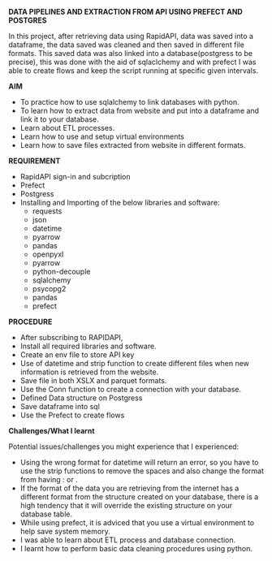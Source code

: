 
**DATA PIPELINES AND EXTRACTION FROM API USING PREFECT AND POSTGRES**

   In this project, after retrieving data using RapidAPI, data was saved into a dataframe, the data saved was cleaned and then 
   saved in different file formats. This saved data was also linked into a database(postgress to be precise), this was done with 
   the aid of sqlaclchemy and with prefect I was able to create flows and keep the script running at specific given intervals. 

**AIM**
- To practice how to use sqlalchemy to link databases with python.
- To learn how to extract data from website and put into a dataframe and link it to your database.
- Learn about ETL processes.
- Learn how to use and setup virtual environments
- Learn how to save files extracted from website in different formats.

**REQUIREMENT**
- RapidAPI sign-in and subcription
- Prefect
- Postgress
- Installing and Importing of the below libraries and software:
   - requests
   - json
   - datetime
   - pyarrow
   - pandas
   - openpyxl
   - pyarrow
   - python-decouple
   - sqlalchemy
   - psycopg2
   - pandas
   - prefect

**PROCEDURE**
 - After subscribing to RAPIDAPI,
 - Install all required libraries and software.
 - Create an env file to store API key
 - Use of datetime and strip function to create different files when new information is retrieved from the website.
 - Save file in both XSLX and parquet formats.
 - Use the Conn function to create a connection with your database.
 - Defined Data structure on Postgress
 - Save dataframe into sql
 - Use the Prefect to create flows


 **Challenges/What I learnt**

Potential issues/challenges you might experience that I experienced:

 - Using the wrong format for datetime will return an error, so you have to use the strip functions to remove the spaces and also 
   change the format from having : or .
 - If the format of the data you are retrieving from the internet has a different format from the structure created on your 
   database, there is a high tendency that it will override the existing structure on your database table.
 - While using prefect, it is adviced that you use a virtual environment to help save system memory.
 - I was able to learn about ETL process and database connection.
 - I learnt how to perform basic data cleaning procedures using python.